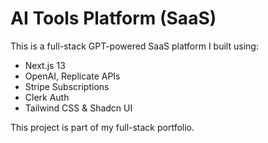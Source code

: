 # AI Tools Platform (SaaS)

This is a full-stack GPT-powered SaaS platform I built using:
- Next.js 13
- OpenAI, Replicate APIs
- Stripe Subscriptions
- Clerk Auth
- Tailwind CSS & Shadcn UI


This project is part of my full-stack portfolio.
